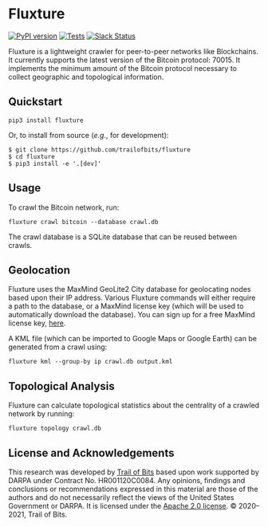 # Fluxture

[![PyPI version](https://badge.fury.io/py/fluxture.svg)](https://badge.fury.io/py/fluxture)
[![Tests](https://github.com/trailofbits/fluxture/workflows/Tests/badge.svg)](https://github.com/trailofbits/fluxture/actions)
[![Slack Status](https://empireslacking.herokuapp.com/badge.svg)](https://empireslacking.herokuapp.com)

Fluxture is a lightweight crawler for peer-to-peer networks like Blockchains. It currently supports the latest version
of the Bitcoin protocol: 70015. It implements the minimum amount of the Bitcoin protocol necessary to collect geographic
and topological information.

## Quickstart

```commandline
pip3 install fluxture
```

Or, to install from source (_e.g._, for development):

```commandline
$ git clone https://github.com/trailofbits/fluxture
$ cd fluxture
$ pip3 install -e '.[dev]'
```

## Usage

To crawl the Bitcoin network, run:

```commandline
fluxture crawl bitcoin --database crawl.db
```

The crawl database is a SQLite database that can be reused between crawls.

## Geolocation

Fluxture uses the MaxMind GeoLite2 City database for geolocating nodes based upon their IP address. Various Fluxture
commands will either require a path to the database, or a MaxMind license key (which will be used to automatically
download the database). You can sign up for a free MaxMind license key,
[here](https://www.maxmind.com/en/geolite2/signup).

A KML file (which can be imported to Google Maps or Google Earth) can be generated from a crawl using:

```commandline
fluxture kml --group-by ip crawl.db output.kml
```

## Topological Analysis

Fluxture can calculate topological statistics about the centrality of a crawled network by running:

```commandline
fluxture topology crawl.db
```

## License and Acknowledgements

This research was developed by [Trail of Bits](https://www.trailofbits.com/) based upon work supported by DARPA under
Contract No. HR001120C0084.  Any opinions, findings and conclusions or recommendations expressed in this material are
those of the authors and do not necessarily reflect the views of the United States Government or DARPA.
It is licensed under the [Apache 2.0 license](LICENSE). © 2020–2021, Trail of Bits.
